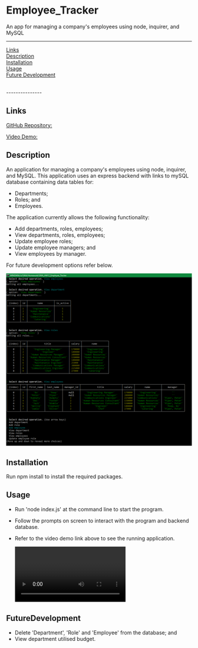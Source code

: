# Employee_Tracker
An app for managing a company's employees using node, inquirer, and MySQL



---------------

[Links](#Links)
<br>
[Description](#Description)
<br>
[Installation](#Installation)
<br>
[Usage](#Usage)
<br>
[Future Development](#FutureDevelopment)

<br>
---------------

## Links

[GitHub Repository:](https://github.com/RAMulc/Employee_Tracker)

[Video Demo:](https://github.com/RAMulc/Employee_Tracker/blob/main/assets/Demo.webm)

## Description

An application for managing a company's employees using node, inquirer, and MySQL. This application uses an express backend with links to mySQL database containing data tables for:

- Departments;
- Roles; and 
- Employees.

The application currently allows the following functionality:

  * Add departments, roles, employees;
  * View departments, roles, employees;
  * Update employee roles;
  * Update employee managers; and
  * View employees by manager.

For future development options refer below.

![](https://github.com/RAMulc/Employee_Tracker/blob/main/assets/ScreenDump.bmp)



## Installation

Run npm install to install the required packages.

## Usage

- Run 'node index.js' at the command line to start the program. 

- Follow the prompts on screen to interact with the program and backend database.

- Refer to the video demo link above to see the running application.

  ![Employee Tracker](https://github.com/RAMulc/Employee_Tracker/blob/main/assets/Demo.webm)

## FutureDevelopment

- Delete 'Department', 'Role' and 'Employee' from the database; and
- View department utilised budget.
